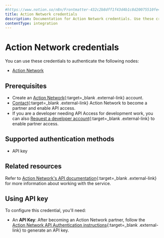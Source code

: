 ```yaml
---
#https://www.notion.so/n8n/Frontmatter-432c2b8dff1f43d4b1c8d20075510fe4
title: Action Network credentials
description: Documentation for Action Network credentials. Use these credentials to authenticate Action Network in n8n, a workflow automation platform.
contentType: integration
---
```


# Action Network credentials

You can use these credentials to authenticate the following nodes:

- [Action Network](/integrations/builtin/app-nodes/n8n-nodes-base.actionnetwork/)

## Prerequisites

- Create an [Action Network](https://actionnetwork.org/){:target=_blank .external-link} account.
- [Contact](https://actionnetwork.org/contact){:target=_blank .external-link} Action Network to become a partner and enable API access.
- If you are a developer needing API Access for development work, you can also [Request a developer account](https://actionnetwork.org/developers){:target=_blank .external-link} to enable partner access.

## Supported authentication methods

- API key

## Related resources

Refer to [Action Network's API documentation](https://actionnetwork.org/docs/){:target=_blank .external-link} for more information about working with the service.

## Using API key

To configure this credential, you'll need:

- An **API Key**: After becoming an Action Network partner, follow the [Action Network API Authentication instructions](https://actionnetwork.org/docs/v2/#auth){:target=_blank .external-link} to generate an API key.
